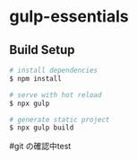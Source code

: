 # gulp-essentials

## Build Setup

```bash
# install dependencies
$ npm install

# serve with hot reload
$ npx gulp

# generate static project
$ npx gulp build
```

#git の確認中test
